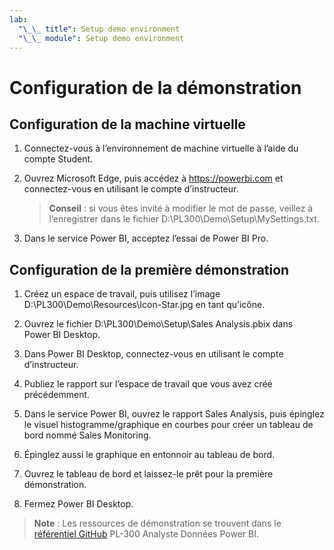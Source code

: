```yaml
---
lab:
  "\_\_ title": Setup demo environment
  "\_\_ module": Setup demo environment
---
```


# Configuration de la démonstration

## Configuration de la machine virtuelle

1. Connectez-vous à l’environnement de machine virtuelle à l’aide du compte Student.

1. Ouvrez Microsoft Edge, puis accédez à <https://powerbi.com> et connectez-vous en utilisant le compte d’instructeur.
    > **Conseil** : si vous êtes invité à modifier le mot de passe, veillez à l’enregistrer dans le fichier D:\PL300\Demo\Setup\MySettings.txt.

1. Dans le service Power BI, acceptez l’essai de Power BI Pro.

## Configuration de la première démonstration

1. Créez un espace de travail, puis utilisez l’image D:\PL300\Demo\Resources\Icon-Star.jpg en tant qu’icône.

1. Ouvrez le fichier D:\PL300\Demo\Setup\Sales Analysis.pbix dans Power BI Desktop.

1. Dans Power BI Desktop, connectez-vous en utilisant le compte d’instructeur.

1. Publiez le rapport sur l’espace de travail que vous avez créé précédemment.

1. Dans le service Power BI, ouvrez le rapport Sales Analysis, puis épinglez le visuel histogramme/graphique en courbes pour créer un tableau de bord nommé Sales Monitoring.

1. Épinglez aussi le graphique en entonnoir au tableau de bord.

1. Ouvrez le tableau de bord et laissez-le prêt pour la première démonstration.

1. Fermez Power BI Desktop.

> **Note** : Les ressources de démonstration se trouvent dans le [référentiel GitHub](https://github.com/MicrosoftLearning/PL-300-Microsoft-Power-BI-Data-Analyst/tree/Main/Allfiles/Demo) PL-300 Analyste Données Power BI.
